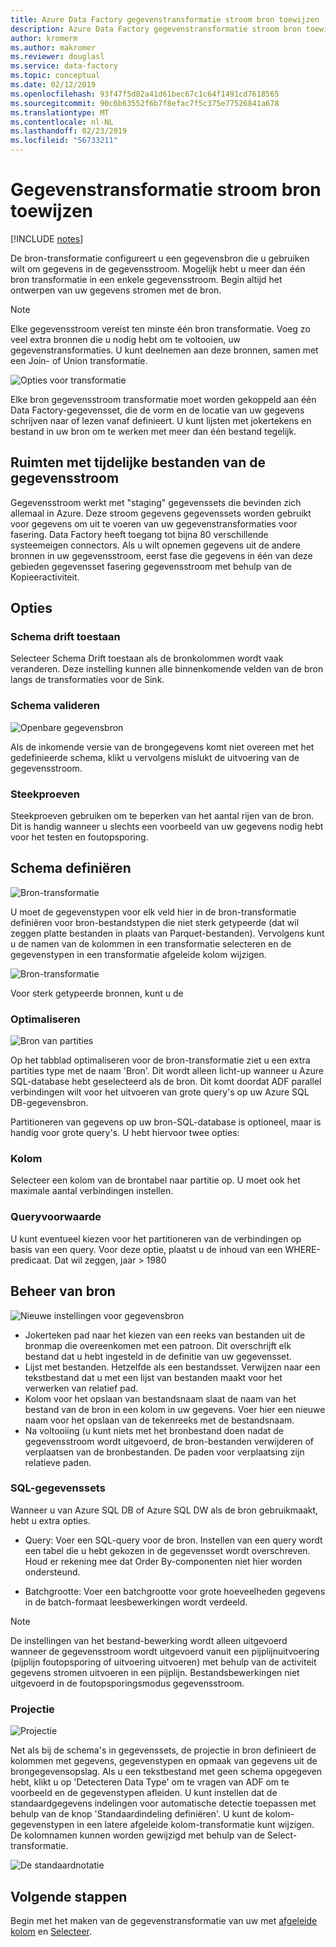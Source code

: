 ```yaml
---
title: Azure Data Factory gegevenstransformatie stroom bron toewijzen
description: Azure Data Factory gegevenstransformatie stroom bron toewijzen
author: kromerm
ms.author: makromer
ms.reviewer: douglasl
ms.service: data-factory
ms.topic: conceptual
ms.date: 02/12/2019
ms.openlocfilehash: 93f47f5d82a41d61bec67c1c64f1491cd7618565
ms.sourcegitcommit: 90c6b63552f6b7f8efac7f5c375e77526841a678
ms.translationtype: MT
ms.contentlocale: nl-NL
ms.lasthandoff: 02/23/2019
ms.locfileid: "56733211"
---
```

# <a name="mapping-data-flow-source-transformation"></a>Gegevenstransformatie stroom bron toewijzen

[!INCLUDE [notes](../../includes/data-factory-data-flow-preview.md)]

De bron-transformatie configureert u een gegevensbron die u gebruiken wilt om gegevens in de gegevensstroom. Mogelijk hebt u meer dan één bron transformatie in een enkele gegevensstroom. Begin altijd het ontwerpen van uw gegevens stromen met de bron.

> [!NOTE]
> Elke gegevensstroom vereist ten minste één bron transformatie. Voeg zo veel extra bronnen die u nodig hebt om te voltooien, uw gegevenstransformaties. U kunt deelnemen aan deze bronnen, samen met een Join- of Union transformatie.

![Opties voor transformatie](media/data-flow/source.png "bron")

Elke bron gegevensstroom transformatie moet worden gekoppeld aan één Data Factory-gegevensset, die de vorm en de locatie van uw gegevens schrijven naar of lezen vanaf definieert. U kunt lijsten met jokertekens en bestand in uw bron om te werken met meer dan één bestand tegelijk.

## <a name="data-flow-staging-areas"></a>Ruimten met tijdelijke bestanden van de gegevensstroom

Gegevensstroom werkt met "staging" gegevenssets die bevinden zich allemaal in Azure. Deze stroom gegevens gegevenssets worden gebruikt voor gegevens om uit te voeren van uw gegevenstransformaties voor fasering. Data Factory heeft toegang tot bijna 80 verschillende systeemeigen connectors. Als u wilt opnemen gegevens uit de andere bronnen in uw gegevensstroom, eerst fase die gegevens in één van deze gebieden gegevensset fasering gegevensstroom met behulp van de Kopieeractiviteit.

## <a name="options"></a>Opties

### <a name="allow-schema-drift"></a>Schema drift toestaan
Selecteer Schema Drift toestaan als de bronkolommen wordt vaak veranderen. Deze instelling kunnen alle binnenkomende velden van de bron langs de transformaties voor de Sink.

### <a name="validate-schema"></a>Schema valideren

![Openbare gegevensbron](media/data-flow/source1.png "openbare bron 1")

Als de inkomende versie van de brongegevens komt niet overeen met het gedefinieerde schema, klikt u vervolgens mislukt de uitvoering van de gegevensstroom.

### <a name="sampling"></a>Steekproeven
Steekproeven gebruiken om te beperken van het aantal rijen van de bron.  Dit is handig wanneer u slechts een voorbeeld van uw gegevens nodig hebt voor het testen en foutopsporing.

## <a name="define-schema"></a>Schema definiëren

![Bron-transformatie](media/data-flow/source2.png "2 van bron")

U moet de gegevenstypen voor elk veld hier in de bron-transformatie definiëren voor bron-bestandstypen die niet sterk getypeerde (dat wil zeggen platte bestanden in plaats van Parquet-bestanden). Vervolgens kunt u de namen van de kolommen in een transformatie selecteren en de gegevenstypen in een transformatie afgeleide kolom wijzigen. 

![Bron-transformatie](media/data-flow/source003.png "gegevenstypen")

Voor sterk getypeerde bronnen, kunt u de 

### <a name="optimize"></a>Optimaliseren

![Bron van partities](media/data-flow/sourcepart.png "partitioneren")

Op het tabblad optimaliseren voor de bron-transformatie ziet u een extra partities type met de naam 'Bron'. Dit wordt alleen licht-up wanneer u Azure SQL-database hebt geselecteerd als de bron. Dit komt doordat ADF parallel verbindingen wilt voor het uitvoeren van grote query's op uw Azure SQL DB-gegevensbron.

Partitioneren van gegevens op uw bron-SQL-database is optioneel, maar is handig voor grote query's. U hebt hiervoor twee opties:

### <a name="column"></a>Kolom

Selecteer een kolom van de brontabel naar partitie op. U moet ook het maximale aantal verbindingen instellen.

### <a name="query-condition"></a>Queryvoorwaarde

U kunt eventueel kiezen voor het partitioneren van de verbindingen op basis van een query. Voor deze optie, plaatst u de inhoud van een WHERE-predicaat. Dat wil zeggen, jaar > 1980

## <a name="source-file-management"></a>Beheer van bron
![Nieuwe instellingen voor gegevensbron](media/data-flow/source2.png "nieuwe instellingen")

* Jokerteken pad naar het kiezen van een reeks van bestanden uit de bronmap die overeenkomen met een patroon. Dit overschrijft elk bestand dat u hebt ingesteld in de definitie van uw gegevensset.
* Lijst met bestanden. Hetzelfde als een bestandsset. Verwijzen naar een tekstbestand dat u met een lijst van bestanden maakt voor het verwerken van relatief pad.
* Kolom voor het opslaan van bestandsnaam slaat de naam van het bestand van de bron in een kolom in uw gegevens. Voer hier een nieuwe naam voor het opslaan van de tekenreeks met de bestandsnaam.
* Na voltooiing (u kunt niets met het bronbestand doen nadat de gegevensstroom wordt uitgevoerd, de bron-bestanden verwijderen of verplaatsen van de bronbestanden. De paden voor verplaatsing zijn relatieve paden.

### <a name="sql-datasets"></a>SQL-gegevenssets

Wanneer u van Azure SQL DB of Azure SQL DW als de bron gebruikmaakt, hebt u extra opties.

* Query: Voer een SQL-query voor de bron. Instellen van een query wordt een tabel die u hebt gekozen in de gegevensset wordt overschreven. Houd er rekening mee dat Order By-componenten niet hier worden ondersteund.

* Batchgrootte: Voer een batchgrootte voor grote hoeveelheden gegevens in de batch-formaat leesbewerkingen wordt verdeeld.

> [!NOTE]
> De instellingen van het bestand-bewerking wordt alleen uitgevoerd wanneer de gegevensstroom wordt uitgevoerd vanuit een pijplijnuitvoering (pijplijn foutopsporing of uitvoering uitvoeren) met behulp van de activiteit gegevens stromen uitvoeren in een pijplijn. Bestandsbewerkingen niet uitgevoerd in de foutopsporingsmodus gegevensstroom.

### <a name="projection"></a>Projectie

![Projectie](media/data-flow/source3.png "projectie")

Net als bij de schema's in gegevenssets, de projectie in bron definieert de kolommen met gegevens, gegevenstypen en opmaak van gegevens uit de brongegevensopslag. Als u een tekstbestand met geen schema opgegeven hebt, klikt u op 'Detecteren Data Type' om te vragen van ADF om te voorbeeld en de gegevenstypen afleiden. U kunt instellen dat de standaardgegevens indelingen voor automatische detectie toepassen met behulp van de knop 'Standaardindeling definiëren'. U kunt de kolom-gegevenstypen in een latere afgeleide kolom-transformatie kunt wijzigen. De kolomnamen kunnen worden gewijzigd met behulp van de Select-transformatie.

![De standaardnotatie](media/data-flow/source2.png "standaard indelingen")

## <a name="next-steps"></a>Volgende stappen

Begin met het maken van de gegevenstransformatie van uw met [afgeleide kolom](data-flow-derived-column.md) en [Selecteer](data-flow-select.md).
